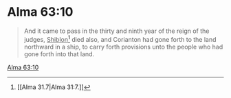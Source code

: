 # Alma 63:10

> And it came to pass in the thirty and ninth year of the reign of the judges, <u>Shiblon</u>[^a] died also, and Corianton had gone forth to the land northward in a ship, to carry forth provisions unto the people who had gone forth into that land.

[Alma 63:10](https://www.churchofjesuschrist.org/study/scriptures/bofm/alma/63?lang=eng&id=p10#p10)


[^a]: [[Alma 31.7|Alma 31:7.]]
